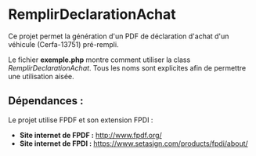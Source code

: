 # RemplirDeclarationAchat
Ce projet permet la génération d'un PDF de déclaration d'achat d'un véhicule (Cerfa-13751) pré-rempli.

Le fichier **exemple.php** montre comment utiliser la class *RemplirDeclarationAchat*. Tous les noms sont explicites afin de permettre une utilisation aisée.


## Dépendances :

Le projet utilise FPDF et son extension FPDI :

- **Site internet de FPDF :** http://www.fpdf.org/
- **Site internet de FPDI :** https://www.setasign.com/products/fpdi/about/

